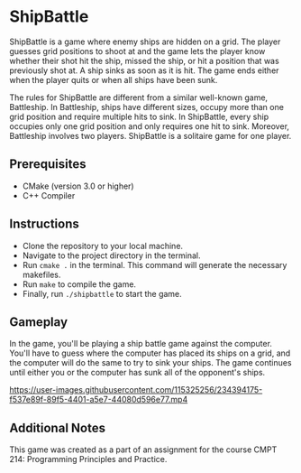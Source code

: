 # ShipBattle

ShipBattle is a game where enemy ships are hidden on a grid. The player guesses grid positions to shoot at and the game lets the player know whether their shot hit the ship, missed the ship, or hit a position that was previously shot at. A ship sinks as soon as it is hit. The game ends either when the player quits or when all ships have been sunk.

The rules for ShipBattle are different from a similar well-known game, Battleship. In Battleship, ships have different sizes, occupy more than one grid position and require multiple hits to sink. In ShipBattle, every ship occupies only one grid position and only requires one hit to sink. Moreover, Battleship involves two players. ShipBattle is a solitaire game for one player.

## Prerequisites

- CMake (version 3.0 or higher)
- C++ Compiler

## Instructions

- Clone the repository to your local machine.
- Navigate to the project directory in the terminal.
- Run `cmake .` in the terminal. This command will generate the necessary makefiles.
- Run `make` to compile the game.
- Finally, run `./shipbattle` to start the game.

## Gameplay

In the game, you'll be playing a ship battle game against the computer. You'll have to guess where the computer has placed its ships on a grid, and the computer will do the same to try to sink your ships. The game continues until either you or the computer has sunk all of the opponent's ships.

https://user-images.githubusercontent.com/115325256/234394175-f537e89f-89f5-4401-a5e7-44080d596e77.mp4

## Additional Notes

This game was created as a part of an assignment for the course CMPT 214: Programming Principles and Practice.
